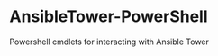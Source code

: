 AnsibleTower-PowerShell
=======================

Powershell cmdlets for interacting with Ansible Tower
